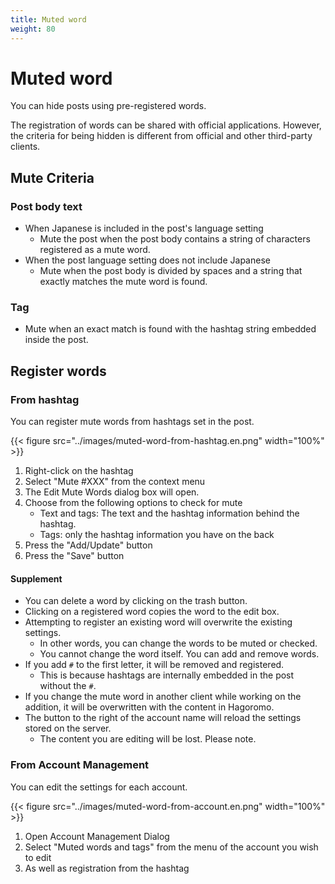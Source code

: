 ```yaml
---
title: Muted word
weight: 80
---
```


# Muted word

You can hide posts using pre-registered words.

The registration of words can be shared with official applications. However, the criteria for being hidden is different from official and other third-party clients.

## Mute Criteria

### Post body text

- When Japanese is included in the post's language setting
  - Mute the post when the post body contains a string of characters registered as a mute word.
- When the post language setting does not include Japanese
  - Mute when the post body is divided by spaces and a string that exactly matches the mute word is found.

### Tag

- Mute when an exact match is found with the hashtag string embedded inside the post.

## Register words

### From hashtag

You can register mute words from hashtags set in the post.

{{< figure src="../images/muted-word-from-hashtag.en.png" width="100%" >}}

1. Right-click on the hashtag
2. Select "Mute #XXX" from the context menu
3. The Edit Mute Words dialog box will open.
4. Choose from the following options to check for mute
   - Text and tags: The text and the hashtag information behind the hashtag.
   - Tags: only the hashtag information you have on the back
5. Press the "Add/Update" button
6. Press the "Save" button


#### Supplement

- You can delete a word by clicking on the trash button.
- Clicking on a registered word copies the word to the edit box.
- Attempting to register an existing word will overwrite the existing settings.
  - In other words, you can change the words to be muted or checked.
  - You cannot change the word itself. You can add and remove words.
- If you add `#` to the first letter, it will be removed and registered.
  - This is because hashtags are internally embedded in the post without the `#`.
- If you change the mute word in another client while working on the addition, it will be overwritten with the content in Hagoromo.
- The button to the right of the account name will reload the settings stored on the server.
  - The content you are editing will be lost. Please note.

### From Account Management

You can edit the settings for each account.

{{< figure src="../images/muted-word-from-account.en.png" width="100%" >}}

1. Open Account Management Dialog
2. Select "Muted words and tags" from the menu of the account you wish to edit
3. As well as registration from the hashtag
